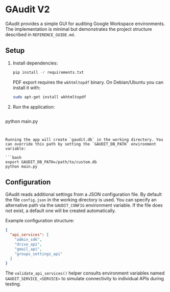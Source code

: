# GAudit V2

GAudit provides a simple GUI for auditing Google Workspace environments. The implementation is minimal but demonstrates the project structure described in `REFERENCE_GUIDE.md`.

## Setup

1. Install dependencies:
   ```bash
   pip install -r requirements.txt
   ```
   PDF export requires the `wkhtmltopdf` binary. On Debian/Ubuntu you can install it with:
   ```bash
   sudo apt-get install wkhtmltopdf
   ```

2. Run the application:
   ```bash
python main.py
```


Running the app will create `gaudit.db` in the working directory. You can override this path by setting the `GAUDIT_DB_PATH` environment variable:

```bash
export GAUDIT_DB_PATH=/path/to/custom.db
python main.py
```

## Configuration

GAudit reads additional settings from a JSON configuration file. By default the
file `config.json` in the working directory is used. You can specify an
alternative path via the `GAUDIT_CONFIG` environment variable. If the file does
not exist, a default one will be created automatically.

Example configuration structure:

```json
{
  "api_services": [
    "admin_sdk",
    "drive_api",
    "gmail_api",
    "groups_settings_api"
  ]
}
```

The `validate_api_services()` helper consults environment variables named
`GAUDIT_SERVICE_<SERVICE>` to simulate connectivity to individual APIs during
testing.

